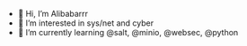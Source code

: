 - 👋 Hi, I’m Alibabarrr
- 👀 I’m interested in sys/net and cyber
- 🌱 I’m currently learning @salt, @minio, @websec, @python

<!---
crttttt/crttttt is a ✨ special ✨ repository because its `README.md` (this file) appears on your GitHub profile.
You can click the Preview link to take a look at your changes.
--->
